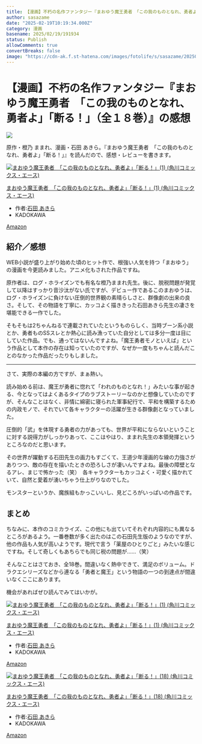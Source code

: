 ```yaml
---
title: 【漫画】不朽の名作ファンタジー『まおゆう魔王勇者　「この我のものとなれ、勇者よ」「断る！」（全１８巻）』の感想
author: sasazame
date: "2025-02-19T10:19:34.000Z"
category: 漫画
basename: 2025/02/19/191934
status: Publish
allowComments: true
convertBreaks: false
image: "https://cdn-ak.f.st-hatena.com/images/fotolife/s/sasazame/20250219/20250219185625.png"
---
```

# 【漫画】不朽の名作ファンタジー『まおゆう魔王勇者　「この我のものとなれ、勇者よ」「断る！」（全１８巻）』の感想

![](https://cdn-ak.f.st-hatena.com/images/fotolife/s/sasazame/20250219/20250219185625.png)

原作・橙乃 ままれ、漫画・石田 あきら。『まおゆう魔王勇者　「この我のものとなれ、勇者よ」「断る！」』を読んだので、感想・レビューを書きます。

<!-- Extended Body -->

[![まおゆう魔王勇者　「この我のものとなれ、勇者よ」「断る！」(1) (角川コミックス・エース)](https://m.media-amazon.com/images/I/515mFUym0aL._SL500_.jpg "まおゆう魔王勇者　「この我のものとなれ、勇者よ」「断る！」(1) (角川コミックス・エース)")](https://www.amazon.co.jp/dp/B0093GA7XC?tag=mochig08-22&linkCode=osi&th=1&psc=1)

[まおゆう魔王勇者　「この我のものとなれ、勇者よ」「断る！」(1) (角川コミックス・エース)](https://www.amazon.co.jp/dp/B0093GA7XC?tag=mochig08-22&linkCode=osi&th=1&psc=1)

-   作者:[石田 あきら](https://d.hatena.ne.jp/keyword/%C0%D0%C5%C4%20%A4%A2%A4%AD%A4%E9)
-   KADOKAWA

[Amazon](https://www.amazon.co.jp/dp/B0093GA7XC?tag=mochig08-22&linkCode=osi&th=1&psc=1)

## 紹介／感想

WEB小説が盛り上がり始めた頃のヒット作で、根強い人気を持つ「まおゆう」の漫画を今更読みました。アニメ化もされた作品ですね。

原作者は、ログ・ホライズンでも有名な橙乃ままれ先生。後に、脱税問題が発覚して以降はすっかり音沙汰がない氏ですが、デビュー作であるこのまおゆうは、ログ・ホライズンに負けない圧倒的世界観の素晴らしさと、群像劇の出来の良さ。そして、その物語を丁寧に、カッコよく描ききった石田あきら先生の凄さを堪能できる一作でした。

そもそもは2ちゃんねるで連載されていたというものらしく、当時ブーン系小説とか、勇者ものSSスレとか熱心に読み漁っていた自分としては多分一度は目にしていた作品。でも、通ってはないんですよね。「魔王勇者モノといえば」という作品として本作の存在は知っていたのですが、なぜか一度もちゃんと読んだことのなかった作品だったりもしました。

* * *

さて、実際の本編の方ですが、まぁ熱い。

読み始める前は、魔王が勇者に惚れて「われのものとなれ！」みたいな事が起きる、今となってはよくあるタイプのラブストーリーなのかと想像していたのですが、そんなことはなく、非情に綿密に寝られた軍事紀行で、平和を構築するための内政モノで、それでいて各キャラクターの活躍が生きる群像劇となっていました。

圧倒的「武」を体現する勇者の力があっても、世界が平和にならないということに対する説得力がしっかりあって、ここはやはり、ままれ先生の本領発揮というところなのだと思います。

その世界が躍動する石田先生の画力もすごくて、王道少年漫画的な線の力強さがありつつ、敵の存在を描いたときの恐ろしさが凄いんですよね。最後の障壁となるアレ、まじで怖かった（笑）　各キャラクターもカッコよく・可愛く描かれていて、自然と愛着が湧いちゃう仕上がりなのでした。

モンスターというか、魔族組もかっこいいし、見どころがいっぱいの作品です。

## まとめ

ちなみに、本作のコミカライズ、この他にも出ていてそれぞれ内容的にも異なるところがあるよう。一番巻数が多く出たのはこの石田先生版のようなのですが、他の作品も人気が高いようです。現代で言う「薬屋のひとりごと」みたいな感じですね。そして奇しくもあちらでも同じ税の問題が……（笑）

そんなことはさておき、全18巻。間違いなく熱中できて、満足のボリューム。ドラクエシリーズなどから連なる「勇者と魔王」という物語の一つの到達点が間違いなくここにあります。

機会があればぜひ読んでみてはいかが。

[![まおゆう魔王勇者　「この我のものとなれ、勇者よ」「断る！」(1) (角川コミックス・エース)](https://m.media-amazon.com/images/I/515mFUym0aL._SL500_.jpg "まおゆう魔王勇者　「この我のものとなれ、勇者よ」「断る！」(1) (角川コミックス・エース)")](https://www.amazon.co.jp/dp/B0093GA7XC?tag=mochig08-22&linkCode=osi&th=1&psc=1)

[まおゆう魔王勇者　「この我のものとなれ、勇者よ」「断る！」(1) (角川コミックス・エース)](https://www.amazon.co.jp/dp/B0093GA7XC?tag=mochig08-22&linkCode=osi&th=1&psc=1)

-   作者:[石田 あきら](https://d.hatena.ne.jp/keyword/%C0%D0%C5%C4%20%A4%A2%A4%AD%A4%E9)
-   KADOKAWA

[Amazon](https://www.amazon.co.jp/dp/B0093GA7XC?tag=mochig08-22&linkCode=osi&th=1&psc=1)

[![まおゆう魔王勇者　「この我のものとなれ、勇者よ」「断る！」(18) (角川コミックス・エース)](https://m.media-amazon.com/images/I/61Ebquf+TOL._SL500_.jpg "まおゆう魔王勇者　「この我のものとなれ、勇者よ」「断る！」(18) (角川コミックス・エース)")](https://www.amazon.co.jp/dp/B01K197ZKC?tag=mochig08-22&linkCode=osi&th=1&psc=1)

[まおゆう魔王勇者　「この我のものとなれ、勇者よ」「断る！」(18) (角川コミックス・エース)](https://www.amazon.co.jp/dp/B01K197ZKC?tag=mochig08-22&linkCode=osi&th=1&psc=1)

-   作者:[石田 あきら](https://d.hatena.ne.jp/keyword/%C0%D0%C5%C4%20%A4%A2%A4%AD%A4%E9)
-   KADOKAWA

[Amazon](https://www.amazon.co.jp/dp/B01K197ZKC?tag=mochig08-22&linkCode=osi&th=1&psc=1)